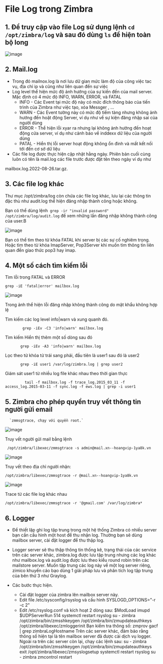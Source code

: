# File Log trong Zimbra
## 1. Để truy cập vào file Log sử dụng lệnh `cd /opt/zimbra/log` và sau đó dùng `ls` để hiện toàn bộ long

![image](https://user-images.githubusercontent.com/105496635/187014065-25c86795-02db-4f86-992f-e92b012c7c8d.png)

## 2. Mail.log
- Trong đó mailnox.log là nơi lưu dữ gian mức làm độ của công việc tac vụ,  địa chỉ ip và cũng như liên quan đến sự việc
- Log level thể hiện mức độ ảnh hướng của sự kiến đến của mail server. Mặc định có 4 mức độ INFO, WARN, ERROR, và FATAL
   - INFO - Các Event tại mức độ này có mức đích thông báo của tiến trình của Zimbra như việc tạo, xóa Messger , ...
   - WARN - Các Event tường này có mức độ tiềm tàng nhưng không ảnh hướng đến hoặt động Server, ví dụ như về sự kiện đăng nhập sai của người dùng
   - ERROR - Thể hiện lỗi xyar ra nhưng lại không ảnh hưởng đến hoạt động cửa server, ví dụ như cảnh báo về inddexx dữ liệu của người dùng
   - PATAL - Hiển thị lỗi server hoạt động không ổn đinh và mất kết nối tới đến cơ sở dữ liệu
- Các file log được thực hiện cập nhật hằng ngày. Phiên bản cuối cùng luôn có tên là mail.log các file trước được đặt tên theo ngày ví dụ như

mailbox.log.2022-08-26.tar.gz.

## 3. Các file log khác

Thư mục /opt/zimbra/log còn chứa các file log khác, lưu lại các thông tin đặc thù như audit.log thể hiện đăng nhập thành công hoặc không.

Bạn có thể dùng lệnh` grep -ir "invalid password" /opt/zimbra/log/audit.log` để xem những lần đăng nhập không thành công của user.B


![image](https://user-images.githubusercontent.com/105496635/187014907-ff9fcf94-03e9-48da-af4e-70d7015d8015.png)


Bạn có thể tìm theo từ khóa FATAL khi server bị các sự cố nghiêm trọng. Hoặc tìm theo từ khóa ImapServer, Pop3Server khi muốn tìm thông tin liên quan đến giao thức pop3 hay imap.

## 4. Một số cách tìm kiếm lỗi

Tìm lỗi trong FATAL và ERROR

  `grep -iE 'fatal|error' mailbox.log`
  
  
![image](https://user-images.githubusercontent.com/105496635/187014982-5322ccc8-2912-42e9-bc49-bf1afbc5fab7.png)

Trong ảnh thể hiện lỗi đăng nhập không thành công do mật khẩu không hợp lệ

Tìm kiếm các log level info|warn và xung quanh đó.

            grep -iEv -C3 'info|warn' mailbox.log
            
            
Tìm kiếm Hiển thị thêm một số dòng sau đó

           grep -iEv -A3 'info|warn' mailbox.log

Lọc theo từ khóa từ trái sang phải, đầu tiên là user1 sau đó là user2

           grep -iE user1 /var/log/zimbra.log | grep user2
           
Giám sát user1 từ nhiều log file khác nhau theo thời gian thực           
           
             tail -f mailbox.log -f trace_log.2015_03_11 -f access_log.2015-03-11 -f sync.log -f ews.log | grep -i user1
## 5. Zimbra cho phép quyền truy vết thông tin người gửi email 
      `zmmsgtrace, chạy với quyền root.`

![image](https://user-images.githubusercontent.com/105496635/187018779-b483e7d6-f16c-47d2-8416-5539ee523673.png)


Truy vết người gửi mail bằng lệnh

   ` /opt/zimbra/libexec/zmmsgtrace -s admin@mail.xn--hoangvip-1ya8k.vn`

![image](https://user-images.githubusercontent.com/105496635/187018856-7a10b750-f2fd-4fb4-816d-bb7687d52838.png)


Truy vết theo địa chỉ người nhận:

`/opt/zimbra/libexec/zmmsgtrace -r @mail.xn--hoangvip-1ya8k.vn`

![image](https://user-images.githubusercontent.com/105496635/187019065-df50dbba-2ce1-4787-b0bc-35ca7849625a.png)


Trace từ các file log khác nhau

`/opt/zimbra/libexec/zmmsgtrace -r '@gmail.com' /var/log/zimbra*`


## 6. Logger
- Để thiết lập ghi log tập trung trong một hệ thống Zimbra có nhiều server bạn cần cấu hình một host để thu nhận log. Thường bạn sẽ dùng mailbox server, cài đặt logger để thu thập log.

- Logger server sẽ thu thập thông tin thống kê, trạng thái của các service trên các server khác, zimbra.log được lưu tập trung nhưng các log khác như mailbox.log và audit.log được lưu theo kiểu round robin trên các mailstore server. Muốn tập trung các log này về một log server riêng, zimico khuyến cáo bạo dùng 1 giải pháp lưu và phân tích log tập trung của bên thứ 3 như Graylog.

- Các bước thực hiện.
    - Cài đặt logger của zimbra lên mailbox server này.
    - Edit file /etc/sysconfig/rsyslog và cấu hình SYSLOGD_OPTIONS="-r -c 2"
    - Edit /etc/rsyslog.conf và kích hoạt 2 dòng sau:
$ModLoad imupd $UDPServerRun 514 systemctl restart rsyslog su - zimbra /opt/zimbra/bin/zmsshkeygen /opt/zimbra/bin/zmupdateauthkeys /opt/zimbra/libexec/zmloggerinit Bạn kiểm tra thông số: zmprov gacf | grep zimbraLogHostname Trên các server khác, đảm bảo rằng thông số hiện tại là tên mailbox server đã được cài dịch vụ logger. Ngoài ra trên các server còn lại, chạy các lệnh sau: su - zimbra /opt/zimbra/bin/zmsshkeygen /opt/zimbra/bin/zmupdateauthkeys exit /opt/zimbra/libexec/zmsyslogsetup systemctl restart rsyslog su - zimbra zmcontrol restart
